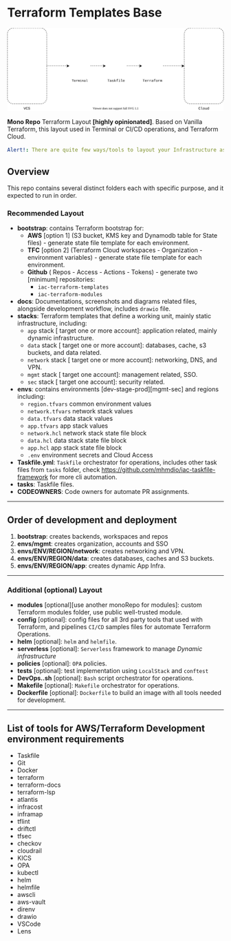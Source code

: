 # Terraform Templates Base

![Taskfile-Terraform](docs/tf-taskfile.svg)

**Mono Repo** Terraform Layout **[highly opinionated]**. Based on Vanilla Terraform, this layout used in Terminal or CI/CD operations, and Terraform Cloud.

```yaml
Alert!: There are quite few ways/tools to layout your Infrastructure as code. this is for plain vanilla Terraform.
```

## Overview

This repo contains several distinct folders each with specific purpose, and it expected to run in order.

### Recommended Layout

- **bootstrap**: contains Terraform bootstrap for:
  - **AWS** [option 1] (S3 bucket, KMS key and Dynamodb table for State files) - generate state file template for each environment.
  - **TFC** [option 2] (Terraform Cloud workspaces - Organization - environment variables) - generate state file template for each environment.
  - **Github** ( Repos - Access - Actions - Tokens) - generate two [minimum] repositories:
    - `iac-terraform-templates`
    - `iac-terraform-modules`
- **docs**: Documentations, screenshots and diagrams related files, alongside development workflow, includes `drawio` file.
- **stacks**: Terraform templates that define a working unit, mainly static infrastructure, including:
  - `app` stack [ target one or more account]: application related, mainly dynamic infrastructure.
  - `data` stack [ target one or more account]: databases, cache, s3 buckets, and data related.
  - `network` stack [ target one or more account]: networking, DNS, and VPN.
  - `mgmt` stack [ target one account]: management related, SSO.
  - `sec` stack [ target one account]: security related.
- **envs**: contains environments [dev-stage-prod][mgmt-sec] and regions including:
  - `region.tfvars` common environment values
  - `network.tfvars` network stack values
  - `data.tfvars` data stack values
  - `app.tfvars` app stack values
  - `network.hcl` network stack state file block
  - `data.hcl` data stack state file block
  - `app.hcl` app stack state file block
  - `.env` environment secrets and Cloud Access
- **Taskfile.yml**: `Taskfile` orchestrator for operations, includes other task files from `tasks` folder, check <https://github.com/mhmdio/iac-taskfile-framework> for more cli automation.
- **tasks**: Taskfile files.
- **CODEOWNERS**: Code owners for automate PR assignments.

---

## Order of development and deployment

1. **bootstrap**: creates backends, workspaces and repos
1. **envs/mgmt**: creates organization, accounts and SSO
1. **envs/ENV/REGION/network**: creates networking and VPN.
1. **envs/ENV/REGION/data**: creates databases, caches and S3 buckets.
1. **envs/ENV/REGION/app**: creates dynamic App Infra.

---

### Additional (optional) Layout

- **modules** [optional][use another monoRepo for modules]: custom Terraform modules folder, use public well-trusted module.
- **config** [optional]: config files for all 3rd party tools that used with Terraform, and pipelines `CI/CD` samples files for automate Terraform Operations.
- **helm** [optional]: `helm` and `helmfile`.
- **serverless** [optional]: `Serverless` framework to manage *Dynamic infrastructure*
- **policies** [optional]: `OPA` policies.
- **tests** [optional]: test implementation using `LocalStack` and `conftest`
- **DevOps..sh** [optional]: `Bash` script orchestrator for operations.
- **Makefile** [optional]: `Makefile` orchestrator for operations.
- **Dockerfile** [optional]: `Dockerfile` to build an image with all tools needed for development.

---

## List of tools for AWS/Terraform Development environment requirements

- Taskfile
- Git
- Docker
- terraform
- terraform-docs
- terraform-lsp
- atlantis
- infracost
- inframap
- tflint
- driftctl
- tfsec
- checkov
- cloudrail
- KICS
- OPA
- kubectl
- helm
- helmfile
- awscli
- aws-vault
- direnv
- drawio
- VSCode
- Lens
